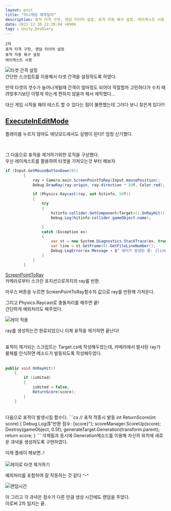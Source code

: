 ```yaml
---
layout: post
title: "미니게임 제작일지"
description: 표적 타격 구현, 랜덤 타이머 설정, 표적 자동 복구 설정, 레이캐스트 사용
date: 2022-12-30 22:29:04 +0900
tags : Unity,DevDiary
---
```

```
2차
표적 타격 구현, 랜덤 타이머 설정
표적 자동 복구 설정
레이캐스트 사용
```



![타겟 간격 설정](https://user-images.githubusercontent.com/65288322/210077842-1994d58b-8cfd-4e34-acb1-3c97ad819a6d.gif)  
간단한 스크립트를 이용해서 타겟 간격을 설정하도록 하였다.  

만약 타겟의 갯수가 늘어나게될때 간격이 얼마정도 되어야 적절할까 고민하다가 수치 때려맞추기보단 이렇게 하는게 편하지 않을까 해서 제작했다...  

대신 게임 시작을 해야 테스트 할 수 있다는 점이 불편했는데 그러다 보니 찾은게 있다!!!  

## **[ExecuteInEditMode](https://docs.unity3d.com/kr/530/ScriptReference/ExecuteInEditMode.html)**

플레이를 누르지 않아도 에딧모드에서도 실행이 된다!! 엄청 신기했다.  

<br>  

그 다음으로 표적을 제거하기위한 로직을 구상했다.  
우선 레이캐스트를 활용하여 타겟을 가져오는것 부터 해보자  
```cs
if (Input.GetMouseButtonDown(0))
        {
            ray = Camera.main.ScreenPointToRay(Input.mousePosition);
            Debug.DrawRay(ray.origin, ray.direction * 50f, Color.red);

            if (Physics.Raycast(ray, out hitinfo, 50f))
            {
                try
                {
                    hitinfo.collider.GetComponent<Target>().OnRayHit();
                    Debug.Log(hitinfo.collider.gameObject.name);

                }
                catch (Exception ex)
                {
                    var st = new System.Diagnostics.StackTrace(ex, true);
                    var line = st.GetFrame(0).GetFileLineNumber();
                    Debug.LogError(ex.Message + $" 에러가 발생된 줄: {line}\n" + $"레이저 충돌대상 : {hitinfo.collider.name}");
                }
            }
        }
```

[ScreenPointToRay](https://docs.unity3d.com/ScriptReference/Camera.ScreenPointToRay.html)  
카메라로부터 스크린 포지션으로까지의 ray를 반환.

마우스 버튼을 누르면 ScreenPointToRay함수의 값으로 ray를 반환해 가져온다.  

그리고 Physics.Raycast로 충돌처리를 해주면 끝!  
간단하게 예외처리도 해주었다.  

![레이 적용](https://user-images.githubusercontent.com/65288322/210077860-a3d7596b-0b8a-4f14-8cf9-5222ffbef035.gif)  

ray를 생성하는건 완료되었으니 이제 표적을 제거하면 끝난다!  
<br>  

표적이 제거되는 스크립트는 Target.cs에 작성해두었는데, 카메라에서 발사된 ray가 물체를 인식하면 메소드가 발동되도록 작성해두었다.  
<br>

```cs  
public void OnRayHit()
    {
        if (isHited)
        {
            isHited = false;
            ReturnScore(score);
        }
    }
```  
<br>
다음으로 표적이 발생시킬 함수다.  
```cs
// 표적 적중시 발동
int ReturnScore(int score)
{
    Debug.Log($"반환 점수: {score}");
    scoreManager.ScoreUp(score);
    Destroy(gameObject, 0.5f);
    generateTarget.Generation(transform.parent);
    return score;
}
```
삭제됨과 동시에 Generation메소드를 이용해 자신의 위치에 새로운 과녁을 생성하도록 구현하였다.  


이제 플레이 해보면..!  
<br>
![레이로 타겟 제거하기](https://user-images.githubusercontent.com/65288322/210077853-cd56046a-fc5b-4bb3-9062-2b1d9d7ec82c.gif)  

예외처리를 포함하여 잘 작동하는 것 같다 ^-^  

![랜덤시간](https://user-images.githubusercontent.com/65288322/210084688-a09c4e14-d5b0-46e7-b628-fbc1d2805274.png)  

아 그리고 각 과녁은 점수가 다른 만큼 생성 시간에도 랜덤을 주었다.  
이로써 2차 일지는 끝.
